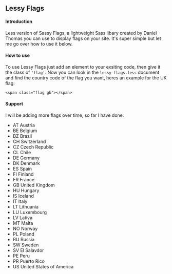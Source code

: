 ## Lessy Flags

#### Introduction
Less version of Sassy Flags, a lightweight Sass libary created by Daniel Thomas you can use to display flags on your site. It's super simple but let me go over how to use it below.

#### How to use
To use Lessy Flags just add an element to your exsiting code, then give it the class of `'flag'`. Now you can look in the `lessy-flags.less` document and find the country code of the flag you want, heres an example for the UK flag:
```
<span class="flag gb"></span>
```

#### Support
I will be adding more flags over time, so far I have done:

  * AT Austria
  * BE Belgium
  * BZ Brazil
  * CH Switzerland
  * CZ Czech Republic
  * CL Chile
  * DE Germany
  * DK Denmark
  * ES Spain
  * FI Finland
  * FR France
  * GB United Kingdom
  * HU Hungary
  * IS Iceland
  * IT Italy
  * LT Lithuania
  * LU Luxembourg
  * LV Lativa
  * MT Malta
  * NO Norway
  * PL Poland
  * RU Russia
  * SW Sweden
  * SV El Salavdor
  * PE Peru
  * PR Puerto Rico
  * US United States of America


